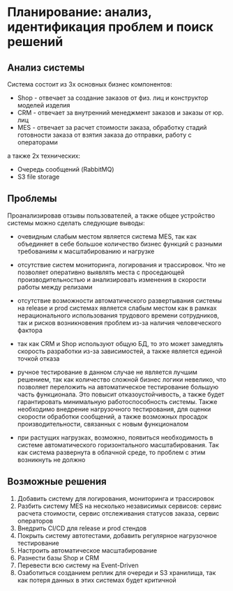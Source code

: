 # Планирование: анализ, идентификация проблем и поиск решений

## Анализ системы

Система состоит из 3х основных бизнес компонентов:

* Shop - отвечает за создание заказов от физ. лиц и конструктор моделей изделия
* CRM - отвечает за внутренний менеджмент заказов и заказы от юр. лиц
* MES - отвечает за расчет стоимости заказа, обработку стадий готовности заказа от взятия заказа до отправки, работу с операторами

а также 2х технических:

* Очередь сообщений (RabbitMQ)
* S3 file storage

## Проблемы

Проанализировав отзывы пользователей, а также общее устройство системы можно сделать следующие выводы:

* очевидным слабым местом является система MES, так как объединяет в себе большое количество бизнес функций с разными требованиям к масштабированию и нагрузке
* отсутствие систем мониторинга, логирования и трассировок. Что не позволяет оперативно выявлять места с проседающей производительностью и  анализировать изменения в скорости работы между релизами

* отсутствие возможности автоматического развертывания системы на release и prod системах является слабым местом как в рамках нерационального использования трудового времени сотрудников, так и рисков возникновения проблем из-за наличия человеческого фактора
* так как CRM и Shop используют общую БД, то это может замедлять скорость разработки из-за зависимостей, а также является единой точкой отказа
* ручное тестирование в данном случае не является лучшим решением, так как количество сложной бизнес логики невелико, что позволяет переложить на автоматическое тестирование большую часть функционала. Это повысит отказоустойчивость, а также будет гарантировать минимальную работоспособность системы. Также необходимо внедрение нагрузочного тестирования, для оценки скорости обработки сообщений, а также возможных просадок производительности, связанных с новым функционалом
* при растущих нагрузках, возможно, появиться необходимость в системе автоматического горизонтального масштабирования. Так как система развернута в облачной среде, то проблем с этим возникнуть не должно

## Возможные решения

1) Добавить систему для логирования, мониторинга и трассировок
2) Разбить систему MES на несколько независимых сервисов: сервис расчета стоимости, сервис отслеживания статусов заказа, сервис операторов
3) Внедрить CI/CD для release и prod стендов
4) Покрыть систему автотестами, добавить регулярное нагрузочное тестирование
5) Настроить автоматическое масштабирование
6) Разнести базы Shop и CRM
7) Перевести всю систему на Event-Driven
8) Озаботиться созданием реплик для очереди и S3 хранилища, так как потеря данных в этих системах будет критичной